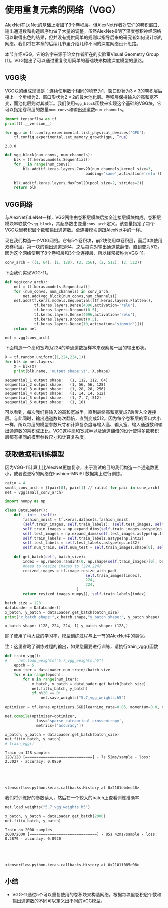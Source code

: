 
# 使用重复元素的网络（VGG）

AlexNet在LeNet的基础上增加了3个卷积层。但AlexNet作者对它们的卷积窗口、输出通道数和构造顺序均做了大量的调整。虽然AlexNet指明了深度卷积神经网络可以取得出色的结果，但并没有提供简单的规则以指导后来的研究者如何设计新的网络。我们将在本章的后续几节里介绍几种不同的深度网络设计思路。

本节介绍VGG，它的名字来源于论文作者所在的实验室Visual Geometry Group [1]。VGG提出了可以通过重复使用简单的基础块来构建深度模型的思路。

## VGG块

VGG块的组成规律是：连续使用数个相同的填充为1、窗口形状为$3\times 3$的卷积层后接上一个步幅为2、窗口形状为$2\times 2$的最大池化层。卷积层保持输入的高和宽不变，而池化层则对其减半。我们使用`vgg_block`函数来实现这个基础的VGG块，它可以指定卷积层的数量`num_convs`和输出通道数`num_channels`。


```python
import tensorflow as tf
print(tf.__version__)

for gpu in tf.config.experimental.list_physical_devices('GPU'):
    tf.config.experimental.set_memory_growth(gpu, True)
```

    2.0.0
    


```python
def vgg_block(num_convs, num_channels):
    blk = tf.keras.models.Sequential()
    for _ in range(num_convs):
        blk.add(tf.keras.layers.Conv2D(num_channels,kernel_size=3,
                                    padding='same',activation='relu'))
    
    blk.add(tf.keras.layers.MaxPool2D(pool_size=2, strides=2))
    return blk
```

## VGG网络

与AlexNet和LeNet一样，VGG网络由卷积层模块后接全连接层模块构成。卷积层模块串联数个`vgg_block`，其超参数由变量`conv_arch`定义。该变量指定了每个VGG块里卷积层个数和输出通道数。全连接模块则跟AlexNet中的一样。

现在我们构造一个VGG网络。它有5个卷积块，前2块使用单卷积层，而后3块使用双卷积层。第一块的输出通道是64，之后每次对输出通道数翻倍，直到变为512。因为这个网络使用了8个卷积层和3个全连接层，所以经常被称为VGG-11。


```python
conv_arch = ((1, 64), (1, 128), (2, 256), (2, 512), (2, 512))
```

下面我们实现VGG-11。


```python
def vgg(conv_arch):
    net = tf.keras.models.Sequential()
    for (num_convs, num_channels) in conv_arch:
        net.add(vgg_block(num_convs,num_channels))
    net.add(tf.keras.models.Sequential([tf.keras.layers.Flatten(),
             tf.keras.layers.Dense(4096,activation='relu'),
             tf.keras.layers.Dropout(0.5),
             tf.keras.layers.Dense(4096,activation='relu'),
             tf.keras.layers.Dropout(0.5),
             tf.keras.layers.Dense(10,activation='sigmoid')]))
    return net

net = vgg(conv_arch)
```

下面构造一个高和宽均为224的单通道数据样本来观察每一层的输出形状。


```python
X = tf.random.uniform((1,224,224,1))
for blk in net.layers:
    X = blk(X)
    print(blk.name, 'output shape:\t', X.shape)
```

    sequential_1 output shape:	 (1, 112, 112, 64)
    sequential_2 output shape:	 (1, 56, 56, 128)
    sequential_3 output shape:	 (1, 28, 28, 256)
    sequential_4 output shape:	 (1, 14, 14, 512)
    sequential_5 output shape:	 (1, 7, 7, 512)
    sequential_6 output shape:	 (1, 10)
    

可以看到，每次我们将输入的高和宽减半，直到最终高和宽变成7后传入全连接层。与此同时，输出通道数每次翻倍，直到变成512。因为每个卷积层的窗口大小一样，所以每层的模型参数尺寸和计算复杂度与输入高、输入宽、输入通道数和输出通道数的乘积成正比。VGG这种高和宽减半以及通道翻倍的设计使得多数卷积层都有相同的模型参数尺寸和计算复杂度。

## 获取数据和训练模型

因为VGG-11计算上比AlexNet更加复杂，出于测试的目的我们构造一个通道数更小，或者说更窄的网络在Fashion-MNIST数据集上进行训练。


```python
ratio = 4
small_conv_arch = [(pair[0], pair[1] // ratio) for pair in conv_arch]
net = vgg(small_conv_arch)
```


```python
import numpy as np

class DataLoader():
    def __init__(self):
        fashion_mnist = tf.keras.datasets.fashion_mnist
        (self.train_images, self.train_labels), (self.test_images, self.test_labels) = fashion_mnist.load_data()
        self.train_images = np.expand_dims(self.train_images.astype(np.float32)/255.0,axis=-1)
        self.test_images = np.expand_dims(self.test_images.astype(np.float32)/255.0,axis=-1)
        self.train_labels = self.train_labels.astype(np.int32)
        self.test_labels = self.test_labels.astype(np.int32)
        self.num_train, self.num_test = self.train_images.shape[0], self.test_images.shape[0]
        
    def get_batch(self, batch_size):
        index = np.random.randint(0, np.shape(self.train_images)[0], batch_size)
        #need to resize images to (224,224)
        resized_images = tf.image.resize_with_pad(
                                    self.train_images[index],
                                    224,
                                    224,
                                )
        return resized_images.numpy(), self.train_labels[index]

batch_size = 128
dataLoader = DataLoader()
x_batch, y_batch = dataLoader.get_batch(batch_size)
print("x_batch shape:",x_batch.shape,"y_batch shape:", y_batch.shape)
```

    x_batch shape: (128, 224, 224, 1) y_batch shape: (128,)
    

除了使用了稍大些的学习率，模型训练过程与上一节的AlexNet中的类似。

注：这里省略了训练过程的输出，如果您需要进行训练，请执行train_vgg()函数


```python
def train_vgg():
#     net.load_weights("5.7_vgg_weights.h5")
    epoch = 5
    num_iter = dataLoader.num_train//batch_size
    for e in range(epoch):
        for n in range(num_iter):
            x_batch, y_batch = dataLoader.get_batch(batch_size)
            net.fit(x_batch, y_batch)
            if n%20 == 0:
                net.save_weights("5.7_vgg_weights.h5")
                
optimizer = tf.keras.optimizers.SGD(learning_rate=0.05, momentum=0.0, nesterov=False)

net.compile(optimizer=optimizer,
              loss='sparse_categorical_crossentropy',
              metrics=['accuracy'])

x_batch, y_batch = dataLoader.get_batch(batch_size)
net.fit(x_batch, y_batch)
# train_vgg()
```

    Train on 128 samples
    128/128 [==============================] - 7s 52ms/sample - loss: 2.3027 - accuracy: 0.0859
    




    <tensorflow.python.keras.callbacks.History at 0x2101eb4ed48>



我们将训练好的参数读入，然后在一个较大的batch上查看训练准确率


```python
net.load_weights("5.7_vgg_weights.h5")

x_batch, y_batch = dataLoader.get_batch(2000)
net.fit(x_batch, y_batch)
```

    Train on 2000 samples
    2000/2000 [==============================] - 85s 42ms/sample - loss: 0.2879 - accuracy: 0.8920
    




    <tensorflow.python.keras.callbacks.History at 0x2101f085d08>



## 小结

* VGG-11通过5个可以重复使用的卷积块来构造网络。根据每块里卷积层个数和输出通道数的不同可以定义出不同的VGG模型。
